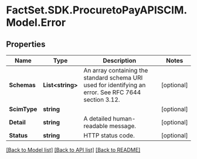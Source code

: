 # FactSet.SDK.ProcuretoPayAPISCIM.Model.Error

## Properties

Name | Type | Description | Notes
------------ | ------------- | ------------- | -------------
**Schemas** | **List&lt;string&gt;** | An array containing the standard schema URI used for identifying an error. See RFC 7644 section 3.12. | [optional] 
**ScimType** | **string** |  | [optional] 
**Detail** | **string** | A detailed human-readable message. | [optional] 
**Status** | **string** | HTTP status code. | [optional] 

[[Back to Model list]](../README.md#documentation-for-models) [[Back to API list]](../README.md#documentation-for-api-endpoints) [[Back to README]](../README.md)


